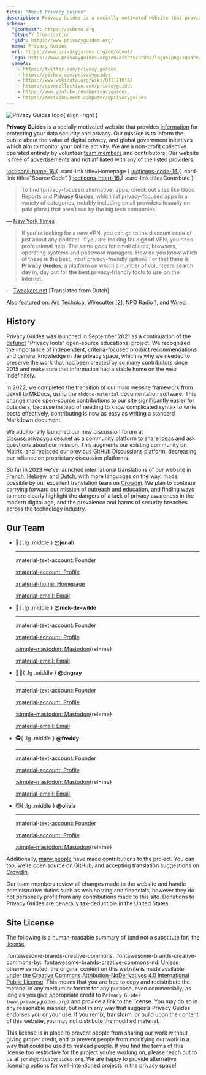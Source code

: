 ```yaml
---
title: "About Privacy Guides"
description: Privacy Guides is a socially motivated website that provides information for protecting your data security and privacy.
schema:
  "@context": https://schema.org
  "@type": Organization
  "@id": https://www.privacyguides.org/
  name: Privacy Guides
  url: https://www.privacyguides.org/en/about/
  logo: https://www.privacyguides.org/en/assets/brand/logos/png/square/pg-yellow.png
  sameAs:
    - https://twitter.com/privacy_guides
    - https://github.com/privacyguides
    - https://www.wikidata.org/wiki/Q111710163
    - https://opencollective.com/privacyguides
    - https://www.youtube.com/@privacyguides
    - https://mastodon.neat.computer/@privacyguides
---
```

![Privacy Guides logo](../assets/brand/logos/png/square/pg-yellow.png){ align=right }

**Privacy Guides** is a socially motivated website that provides [information](/kb) for protecting your data security and privacy. Our mission is to inform the public about the value of digital privacy, and global government initiatives which aim to monitor your online activity. We are a non-profit collective operated entirely by volunteer [team members](https://discuss.privacyguides.net/g/team) and contributors. Our website is free of advertisements and not affiliated with any of the listed providers.

[:octicons-home-16:](https://www.privacyguides.org){ .card-link title=Homepage }
[:octicons-code-16:](https://github.com/privacyguides/privacyguides.org){ .card-link title="Source Code" }
[:octicons-heart-16:](donate.md){ .card-link title=Contribute }

> To find [privacy-focused alternative] apps, check out sites like Good Reports and **Privacy Guides**, which list privacy-focused apps in a variety of categories, notably including email providers (usually on paid plans) that aren’t run by the big tech companies.

— [New York Times](https://nytimes.com/wirecutter/guides/online-security-social-media-privacy)

> If you're looking for a new VPN, you can go to the discount code of just about any podcast. If you are looking for a **good** VPN, you need professional help. The same goes for email clients, browsers, operating systems and password managers. How do you know which of these is the best, most privacy-friendly option? For that there is **Privacy Guides**, a platform on which a number of volunteers search day in, day out for the best privacy-friendly tools to use on the internet.

— [Tweakers.net](https://tweakers.net/reviews/10568/op-zoek-naar-privacyvriendelijke-tools-niek-de-wilde-van-privacy-guides.html) [Translated from Dutch]

Also featured on: [Ars Technica](https://arstechnica.com/gadgets/2022/02/is-firefox-ok), [Wirecutter](https://nytimes.com/wirecutter/guides/practical-guide-to-securing-windows-pc) [[2](https://nytimes.com/wirecutter/guides/practical-guide-to-securing-your-mac)], [NPO Radio 1](https://nporadio1.nl/nieuws/binnenland/8eaff3a2-8b29-4f63-9b74-36d2b28b1fe1/ooit-online-eens-wat-doms-geplaatst-ga-jezelf-eens-googlen-en-kijk-dan-wat-je-tegenkomt), and [Wired](https://wired.com/story/firefox-mozilla-2022).

## History

Privacy Guides was launched in September 2021 as a continuation of the [defunct](privacytools.md) "PrivacyTools" open-source educational project. We recognized the importance of independent, criteria-focused product recommendations and general knowledge in the privacy space, which is why we needed to preserve the work that had been created by so many contributors since 2015 and make sure that information had a stable home on the web indefinitely.

In 2022, we completed the transition of our main website framework from Jekyll to MkDocs, using the `mkdocs-material` documentation software. This change made open-source contributions to our site significantly easier for outsiders, because instead of needing to know complicated syntax to write posts effectively, contributing is now as easy as writing a standard Markdown document.

We additionally launched our new discussion forum at [discuss.privacyguides.net](https://discuss.privacyguides.net) as a community platform to share ideas and ask questions about our mission. This augments our existing community on Matrix, and replaced our previous GitHub Discussions platform, decreasing our reliance on proprietary discussion platforms.

So far in 2023 we've launched international translations of our website in [French](/fr/), [Hebrew](/he/), and [Dutch](/nl/), with more languages on the way, made possible by our excellent translation team on [Crowdin](https://crowdin.com/project/privacyguides). We plan to continue carrying forward our mission of outreach and education, and finding ways to more clearly highlight the dangers of a lack of privacy awareness in the modern digital age, and the prevalence and harms of security breaches across the technology industry.

## Our Team
<!-- markdownlint-disable MD030 -->

<div class="grid cards" markdown>
<!--  Every team member should have a unique emoji.
      Team member cards should include ONLY the following links:
      - Discourse Profile
      - ONE Link of team member's choice
      - Email if applicable
      This is to keep it fair and not spammy, especially as we grow.
-->

-   :robot:{ .lg .middle } **@jonah**

    ---

    :material-text-account: Founder

    [:material-account: Profile](https://discuss.privacyguides.net/u/jonah)

    [:material-home: Homepage](https://www.jonaharagon.com)

    [:material-email: Email](mailto:jonah@privacyguides.org)

-   :cactus:{ .lg .middle } **@niek-de-wilde**

    ---

    :material-text-account: Founder

    [:material-account: Profile](https://discuss.privacyguides.net/u/Niek-de-Wilde)

    [:simple-mastodon: Mastodon](https://mastodon.social/@blacklight447 "@blacklight447@mastodon.social"){rel=me}

    [:material-email: Email](mailto:niekdewilde@privacyguides.org)

-   :polar_bear:{ .lg .middle } **@dngray**

    ---

    :material-text-account: Founder

    [:material-account: Profile](https://discuss.privacyguides.net/u/dngray)

    [:simple-mastodon: Mastodon](https://mastodon.social/@dngray "@dngray@mastodon.social"){rel=me}

    [:material-email: Email](mailto:dngray@privacyguides.org)

-   :detective:{ .lg .middle } **@freddy**

    ---

    :material-text-account: Founder

    [:material-account: Profile](https://discuss.privacyguides.net/u/freddy)

    [:simple-mastodon: Mastodon](https://social.lol/@freddy "@freddy@social.lol"){rel=me}

    [:material-email: Email](mailto:freddy@privacyguides.org)

-   :smirk_cat:{ .lg .middle } **@olivia**

    ---

    :material-text-account: Founder

    [:material-account: Profile](https://discuss.privacyguides.net/u/olivia)

    [:simple-mastodon: Mastodon](https://mastodon.neat.computer/@oliviablob "@oliviablob@neat.computer"){rel=me}

</div>

Additionally, [many people](https://github.com/privacyguides/privacyguides.org/graphs/contributors) have made contributions to the project. You can too, we're open source on GitHub, and accepting translation suggestions on [Crowdin](https://crowdin.com/project/privacyguides).

Our team members review all changes made to the website and handle administrative duties such as web hosting and financials, however they do not personally profit from any contributions made to this site. Donations to Privacy Guides are generally tax-deductible in the United States.

## Site License

<div class="admonition danger" markdown>

The following is a human-readable summary of (and not a substitute for) the [license](/license).

</div>

:fontawesome-brands-creative-commons: :fontawesome-brands-creative-commons-by: :fontawesome-brands-creative-commons-nd: Unless otherwise noted, the original content on this website is made available under the [Creative Commons Attribution-NoDerivatives 4.0 International Public License](https://github.com/privacyguides/privacyguides.org/blob/main/LICENSE). This means that you are free to copy and redistribute the material in any medium or format for any purpose, even commercially; as long as you give appropriate credit to `Privacy Guides (www.privacyguides.org)` and provide a link to the license. You may do so in any reasonable manner, but not in any way that suggests Privacy Guides endorses you or your use. If you remix, transform, or build upon the content of this website, you may not distribute the modified material.

This license is in place to prevent people from sharing our work without giving proper credit, and to prevent people from modifying our work in a way that could be used to mislead people. If you find the terms of this license too restrictive for the project you're working on, please reach out to us at `jonah@privacyguides.org`. We are happy to provide alternative licensing options for well-intentioned projects in the privacy space!
